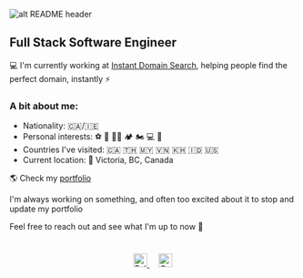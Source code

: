 ![alt README header](https://github.com/tbakerx/tbakerx/blob/main/assets/profile-header.png)

## Full Stack Software Engineer

💻 I'm currently working at [Instant Domain Search](https://instantdomainsearch.com), helping people find the perfect domain, instantly ⚡️

### A bit about me:

- Nationality: 🇨🇦/🇮🇪
- Personal interests: ⚽ 🥊 💪🏽 🏕 🏍 💻 🛫
- Countries I've visited: 🇨🇦 🇹🇭 🇲🇾 🇻🇳 🇰🇭 🇮🇩 🇺🇸
- Current location: 📍 Victoria, BC, Canada

🌎 Check my [portfolio](http://www.timbakerdev.com/)

I'm always working on something, and often too excited about it to stop and update my portfolio

Feel free to reach out and see what I'm up to now 💬

<div align="center" style="padding: 25px 0;">
    <a href="https://twitter.com/Timbakerx" style="padding: 8px;">
    <img src="https://github.com/tbakerx/tbakerx/blob/main/assets/twitter-green.png" alt="Follow me on twitter"  width="24" height="24">
    </a>
     <a href="https://www.linkedin.com/in/timbakerx/" style="padding: 8px; width: 24px; height: 24px;">
        <img src="https://github.com/tbakerx/tbakerx/blob/main/assets/linkedin-green.png" alt="Connect on Linkedin" width="24" height="24">
    </a>
</div>

